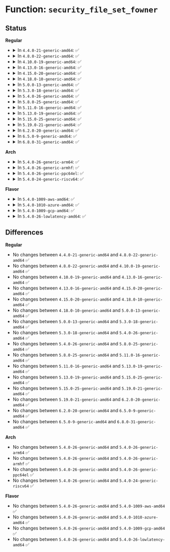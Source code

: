 # Function: <code>security_file_set_fowner</code>

## Status
<b>Regular</b>
<ul>
<li>
<details>
<summary>In <code>4.4.0-21-generic-amd64</code>: ✅</summary>

```c
void security_file_set_fowner(struct file * file)
```

```json
{
  "name": "security_file_set_fowner",
  "collision_type": "Unique Global",
  "inline_type": "No",
  "funcs": [
    {
      "addr": 18446744071582244816,
      "name": "security_file_set_fowner",
      "external": true,
      "loc": "security/security.c:830",
      "file": "security/security.c",
      "inline": "seen, unknown",
      "caller_inline": [],
      "caller_func": [
        "fs/fcntl.c:f_setown",
        "fs/fcntl.c:SyS_fcntl"
      ]
    }
  ],
  "symbols": [
    {
      "addr": 18446744071582244816,
      "name": "security_file_set_fowner",
      "section": ".text",
      "bind": "STB_GLOBAL",
      "size": 54
    }
  ]
}
```
</details>
</li>
<li>
<details>
<summary>In <code>4.8.0-22-generic-amd64</code>: ✅</summary>

```c
void security_file_set_fowner(struct file * file)
```

```json
{
  "name": "security_file_set_fowner",
  "collision_type": "Unique Global",
  "inline_type": "No",
  "funcs": [
    {
      "addr": 18446744071582463536,
      "name": "security_file_set_fowner",
      "external": true,
      "loc": "security/security.c:852",
      "file": "security/security.c",
      "inline": "seen, unknown",
      "caller_inline": [],
      "caller_func": [
        "fs/fcntl.c:SyS_fcntl",
        "fs/fcntl.c:f_setown"
      ]
    }
  ],
  "symbols": [
    {
      "addr": 18446744071582463536,
      "name": "security_file_set_fowner",
      "section": ".text",
      "bind": "STB_GLOBAL",
      "size": 54
    }
  ]
}
```
</details>
</li>
<li>
<details>
<summary>In <code>4.10.0-19-generic-amd64</code>: ✅</summary>

```c
void security_file_set_fowner(struct file * file)
```

```json
{
  "name": "security_file_set_fowner",
  "collision_type": "Unique Global",
  "inline_type": "No",
  "funcs": [
    {
      "addr": 18446744071582556000,
      "name": "security_file_set_fowner",
      "external": true,
      "loc": "security/security.c:873",
      "file": "security/security.c",
      "inline": "seen, unknown",
      "caller_inline": [],
      "caller_func": [
        "fs/fcntl.c:SyS_fcntl",
        "fs/fcntl.c:f_setown"
      ]
    }
  ],
  "symbols": [
    {
      "addr": 18446744071582556000,
      "name": "security_file_set_fowner",
      "section": ".text",
      "bind": "STB_GLOBAL",
      "size": 54
    }
  ]
}
```
</details>
</li>
<li>
<details>
<summary>In <code>4.13.0-16-generic-amd64</code>: ✅</summary>

```c
void security_file_set_fowner(struct file * file)
```

```json
{
  "name": "security_file_set_fowner",
  "collision_type": "Unique Global",
  "inline_type": "No",
  "funcs": [
    {
      "addr": 18446744071582643040,
      "name": "security_file_set_fowner",
      "external": true,
      "loc": "security/security.c:1485",
      "file": "security/security.c",
      "inline": "seen, unknown",
      "caller_inline": [],
      "caller_func": [
        "fs/fcntl.c:do_fcntl",
        "fs/fcntl.c:f_setown"
      ]
    }
  ],
  "symbols": [
    {
      "addr": 18446744071582643040,
      "name": "security_file_set_fowner",
      "section": ".text",
      "bind": "STB_GLOBAL",
      "size": 54
    }
  ]
}
```
</details>
</li>
<li>
<details>
<summary>In <code>4.15.0-20-generic-amd64</code>: ✅</summary>

```c
void security_file_set_fowner(struct file * file)
```

```json
{
  "name": "security_file_set_fowner",
  "collision_type": "Unique Global",
  "inline_type": "No",
  "funcs": [
    {
      "addr": 18446744071582797504,
      "name": "security_file_set_fowner",
      "external": true,
      "loc": "security/security.c:1443",
      "file": "security/security.c",
      "inline": "seen, unknown",
      "caller_inline": [],
      "caller_func": [
        "fs/fcntl.c:do_fcntl",
        "fs/fcntl.c:f_setown"
      ]
    }
  ],
  "symbols": [
    {
      "addr": 18446744071582797504,
      "name": "security_file_set_fowner",
      "section": ".text",
      "bind": "STB_GLOBAL",
      "size": 60
    }
  ]
}
```
</details>
</li>
<li>
<details>
<summary>In <code>4.18.0-10-generic-amd64</code>: ✅</summary>

```c
void security_file_set_fowner(struct file * file)
```

```json
{
  "name": "security_file_set_fowner",
  "collision_type": "Unique Global",
  "inline_type": "No",
  "funcs": [
    {
      "addr": 18446744071582994752,
      "name": "security_file_set_fowner",
      "external": true,
      "loc": "security/security.c:969",
      "file": "security/security.c",
      "inline": "seen, unknown",
      "caller_inline": [],
      "caller_func": [
        "fs/fcntl.c:do_fcntl",
        "fs/fcntl.c:f_setown"
      ]
    }
  ],
  "symbols": [
    {
      "addr": 18446744071582994752,
      "name": "security_file_set_fowner",
      "section": ".text",
      "bind": "STB_GLOBAL",
      "size": 52
    }
  ]
}
```
</details>
</li>
<li>
<details>
<summary>In <code>5.0.0-13-generic-amd64</code>: ✅</summary>

```c
void security_file_set_fowner(struct file * file)
```

```json
{
  "name": "security_file_set_fowner",
  "collision_type": "Unique Global",
  "inline_type": "No",
  "funcs": [
    {
      "addr": 18446744071583106432,
      "name": "security_file_set_fowner",
      "external": true,
      "loc": "security/security.c:1505",
      "file": "security/security.c",
      "inline": "seen, unknown",
      "caller_inline": [],
      "caller_func": [
        "fs/fcntl.c:do_fcntl",
        "fs/fcntl.c:f_setown"
      ]
    }
  ],
  "symbols": [
    {
      "addr": 18446744071583106432,
      "name": "security_file_set_fowner",
      "section": ".text",
      "bind": "STB_GLOBAL",
      "size": 52
    }
  ]
}
```
</details>
</li>
<li>
<details>
<summary>In <code>5.3.0-18-generic-amd64</code>: ✅</summary>

```c
void security_file_set_fowner(struct file * file)
```

```json
{
  "name": "security_file_set_fowner",
  "collision_type": "Unique Global",
  "inline_type": "No",
  "funcs": [
    {
      "addr": 18446744071583292656,
      "name": "security_file_set_fowner",
      "external": true,
      "loc": "security/security.c:1524",
      "file": "security/security.c",
      "inline": "seen, unknown",
      "caller_inline": [],
      "caller_func": [
        "fs/fcntl.c:do_fcntl",
        "fs/fcntl.c:f_setown"
      ]
    }
  ],
  "symbols": [
    {
      "addr": 18446744071583292656,
      "name": "security_file_set_fowner",
      "section": ".text",
      "bind": "STB_GLOBAL",
      "size": 54
    }
  ]
}
```
</details>
</li>
<li>
<details>
<summary>In <code>5.4.0-26-generic-amd64</code>: ✅</summary>

```c
void security_file_set_fowner(struct file * file)
```

```json
{
  "name": "security_file_set_fowner",
  "collision_type": "Unique Global",
  "inline_type": "No",
  "funcs": [
    {
      "addr": 18446744071583397824,
      "name": "security_file_set_fowner",
      "external": true,
      "loc": "security/security.c:1563",
      "file": "security/security.c",
      "inline": "seen, unknown",
      "caller_inline": [],
      "caller_func": [
        "fs/fcntl.c:do_fcntl",
        "fs/fcntl.c:f_setown"
      ]
    }
  ],
  "symbols": [
    {
      "addr": 18446744071583397824,
      "name": "security_file_set_fowner",
      "section": ".text",
      "bind": "STB_GLOBAL",
      "size": 52
    }
  ]
}
```
</details>
</li>
<li>
<details>
<summary>In <code>5.8.0-25-generic-amd64</code>: ✅</summary>

```c
void security_file_set_fowner(struct file * file)
```

```json
{
  "name": "security_file_set_fowner",
  "collision_type": "Unique Global",
  "inline_type": "No",
  "funcs": [
    {
      "addr": 18446744071583737280,
      "name": "security_file_set_fowner",
      "external": true,
      "loc": "security/security.c:1739",
      "file": "security/security.c",
      "inline": "seen, unknown",
      "caller_inline": [],
      "caller_func": [
        "fs/fcntl.c:do_fcntl",
        "fs/fcntl.c:f_setown"
      ]
    }
  ],
  "symbols": [
    {
      "addr": 18446744071583737280,
      "name": "security_file_set_fowner",
      "section": ".text",
      "bind": "STB_GLOBAL",
      "size": 52
    }
  ]
}
```
</details>
</li>
<li>
<details>
<summary>In <code>5.11.0-16-generic-amd64</code>: ✅</summary>

```c
void security_file_set_fowner(struct file * file)
```

```json
{
  "name": "security_file_set_fowner",
  "collision_type": "Unique Global",
  "inline_type": "No",
  "funcs": [
    {
      "addr": 18446744071583857616,
      "name": "security_file_set_fowner",
      "external": true,
      "loc": "security/security.c:1741",
      "file": "security/security.c",
      "inline": "seen, unknown",
      "caller_inline": [],
      "caller_func": [
        "fs/fcntl.c:do_fcntl",
        "fs/fcntl.c:f_setown"
      ]
    }
  ],
  "symbols": [
    {
      "addr": 18446744071583857616,
      "name": "security_file_set_fowner",
      "section": ".text",
      "bind": "STB_GLOBAL",
      "size": 52
    }
  ]
}
```
</details>
</li>
<li>
<details>
<summary>In <code>5.13.0-19-generic-amd64</code>: ✅</summary>

```c
void security_file_set_fowner(struct file * file)
```

```json
{
  "name": "security_file_set_fowner",
  "collision_type": "Unique Global",
  "inline_type": "No",
  "funcs": [
    {
      "addr": 18446744071583883776,
      "name": "security_file_set_fowner",
      "external": true,
      "loc": "security/security.c:1791",
      "file": "security/security.c",
      "inline": "seen, unknown",
      "caller_inline": [],
      "caller_func": [
        "fs/fcntl.c:do_fcntl",
        "fs/fcntl.c:f_setown"
      ]
    }
  ],
  "symbols": [
    {
      "addr": 18446744071583883776,
      "name": "security_file_set_fowner",
      "section": ".text",
      "bind": "STB_GLOBAL",
      "size": 52
    }
  ]
}
```
</details>
</li>
<li>
<details>
<summary>In <code>5.15.0-25-generic-amd64</code>: ✅</summary>

```c
void security_file_set_fowner(struct file * file)
```

```json
{
  "name": "security_file_set_fowner",
  "collision_type": "Unique Global",
  "inline_type": "No",
  "funcs": [
    {
      "addr": 18446744071584247728,
      "name": "security_file_set_fowner",
      "external": true,
      "loc": "security/security.c:1799",
      "file": "security/security.c",
      "inline": "seen, unknown",
      "caller_inline": [],
      "caller_func": [
        "fs/fcntl.c:do_fcntl",
        "fs/fcntl.c:f_setown"
      ]
    }
  ],
  "symbols": [
    {
      "addr": 18446744071584247728,
      "name": "security_file_set_fowner",
      "section": ".text",
      "bind": "STB_GLOBAL",
      "size": 52
    }
  ]
}
```
</details>
</li>
<li>
<details>
<summary>In <code>5.19.0-21-generic-amd64</code>: ✅</summary>

```c
void security_file_set_fowner(struct file * file)
```

```json
{
  "name": "security_file_set_fowner",
  "collision_type": "Unique Global",
  "inline_type": "No",
  "funcs": [
    {
      "addr": 18446744071584857088,
      "name": "security_file_set_fowner",
      "external": true,
      "loc": "security/security.c:1804",
      "file": "security/security.c",
      "inline": "seen, unknown",
      "caller_inline": [],
      "caller_func": [
        "fs/fcntl.c:do_fcntl",
        "fs/fcntl.c:f_setown"
      ]
    }
  ],
  "symbols": [
    {
      "addr": 18446744071584857088,
      "name": "security_file_set_fowner",
      "section": ".text",
      "bind": "STB_GLOBAL",
      "size": 60
    }
  ]
}
```
</details>
</li>
<li>
<details>
<summary>In <code>6.2.0-20-generic-amd64</code>: ✅</summary>

```c
void security_file_set_fowner(struct file * file)
```

```json
{
  "name": "security_file_set_fowner",
  "collision_type": "Unique Global",
  "inline_type": "No",
  "funcs": [
    {
      "addr": 18446744071585561120,
      "name": "security_file_set_fowner",
      "external": true,
      "loc": "security/security.c:1846",
      "file": "security/security.c",
      "inline": "seen, unknown",
      "caller_inline": [],
      "caller_func": [
        "fs/fcntl.c:do_fcntl",
        "fs/fcntl.c:f_setown"
      ]
    }
  ],
  "symbols": [
    {
      "addr": 18446744071585561120,
      "name": "security_file_set_fowner",
      "section": ".text",
      "bind": "STB_GLOBAL",
      "size": 60
    }
  ]
}
```
</details>
</li>
<li>
<details>
<summary>In <code>6.5.0-9-generic-amd64</code>: ✅</summary>

```c
void security_file_set_fowner(struct file * file)
```

```json
{
  "name": "security_file_set_fowner",
  "collision_type": "Unique Global",
  "inline_type": "No",
  "funcs": [
    {
      "addr": 18446744071585792064,
      "name": "security_file_set_fowner",
      "external": true,
      "loc": "security/security.c:2905",
      "file": "security/security.c",
      "inline": "seen, unknown",
      "caller_inline": [],
      "caller_func": [
        "fs/fcntl.c:do_fcntl",
        "fs/fcntl.c:f_setown"
      ]
    }
  ],
  "symbols": [
    {
      "addr": 18446744071585792064,
      "name": "security_file_set_fowner",
      "section": ".text",
      "bind": "STB_GLOBAL",
      "size": 60
    }
  ]
}
```
</details>
</li>
<li>
<details>
<summary>In <code>6.8.0-31-generic-amd64</code>: ✅</summary>

```c
void security_file_set_fowner(struct file * file)
```

```json
{
  "name": "security_file_set_fowner",
  "collision_type": "Unique Global",
  "inline_type": "No",
  "funcs": [
    {
      "addr": 18446744071586040112,
      "name": "security_file_set_fowner",
      "external": true,
      "loc": "security/security.c:2983",
      "file": "security/security.c",
      "inline": "seen, unknown",
      "caller_inline": [],
      "caller_func": [
        "fs/fcntl.c:do_fcntl",
        "fs/fcntl.c:f_setown"
      ]
    }
  ],
  "symbols": [
    {
      "addr": 18446744071586040112,
      "name": "security_file_set_fowner",
      "section": ".text",
      "bind": "STB_GLOBAL",
      "size": 60
    }
  ]
}
```
</details>
</li>
</ul>
<b>Arch</b>
<ul>
<li>
<details>
<summary>In <code>5.4.0-26-generic-arm64</code>: ✅</summary>

```c
void security_file_set_fowner(struct file * file)
```

```json
{
  "name": "security_file_set_fowner",
  "collision_type": "Unique Global",
  "inline_type": "No",
  "funcs": [
    {
      "addr": 18446603336495150104,
      "name": "security_file_set_fowner",
      "external": true,
      "loc": "security/security.c:1563",
      "file": "security/security.c",
      "inline": "seen, unknown",
      "caller_inline": [],
      "caller_func": [
        "fs/fcntl.c:do_fcntl",
        "fs/fcntl.c:f_setown"
      ]
    }
  ],
  "symbols": [
    {
      "addr": 18446603336495150104,
      "name": "security_file_set_fowner",
      "section": ".text",
      "bind": "STB_GLOBAL",
      "size": 72
    }
  ]
}
```
</details>
</li>
<li>
<details>
<summary>In <code>5.4.0-26-generic-armhf</code>: ✅</summary>

```c
void security_file_set_fowner(struct file * file)
```

```json
{
  "name": "security_file_set_fowner",
  "collision_type": "Unique Global",
  "inline_type": "No",
  "funcs": [
    {
      "addr": 3228537716,
      "name": "security_file_set_fowner",
      "external": true,
      "loc": "security/security.c:1563",
      "file": "security/security.c",
      "inline": "seen, unknown",
      "caller_inline": [],
      "caller_func": [
        "fs/fcntl.c:do_fcntl",
        "fs/fcntl.c:f_setown"
      ]
    }
  ],
  "symbols": [
    {
      "addr": 3228537716,
      "name": "security_file_set_fowner",
      "section": ".text",
      "bind": "STB_GLOBAL",
      "size": 72
    }
  ]
}
```
</details>
</li>
<li>
<details>
<summary>In <code>5.4.0-26-generic-ppc64el</code>: ✅</summary>

```c
void security_file_set_fowner(struct file * file)
```

```json
{
  "name": "security_file_set_fowner",
  "collision_type": "Unique Global",
  "inline_type": "No",
  "funcs": [
    {
      "addr": 13835058055289074576,
      "name": "security_file_set_fowner",
      "external": true,
      "loc": "security/security.c:1563",
      "file": "security/security.c",
      "inline": "seen, unknown",
      "caller_inline": [],
      "caller_func": [
        "fs/fcntl.c:do_fcntl",
        "fs/fcntl.c:f_setown"
      ]
    }
  ],
  "symbols": [
    {
      "addr": 13835058055289074576,
      "name": "security_file_set_fowner",
      "section": ".text",
      "bind": "STB_GLOBAL",
      "size": 120
    }
  ]
}
```
</details>
</li>
<li>
<details>
<summary>In <code>5.4.0-24-generic-riscv64</code>: ✅</summary>

```c
void security_file_set_fowner(struct file * file)
```

```json
{
  "name": "security_file_set_fowner",
  "collision_type": "Unique Global",
  "inline_type": "No",
  "funcs": [
    {
      "addr": 18446743936274397572,
      "name": "security_file_set_fowner",
      "external": true,
      "loc": "security/security.c:1563",
      "file": "security/security.c",
      "inline": "seen, unknown",
      "caller_inline": [],
      "caller_func": [
        "fs/fcntl.c:__se_sys_fcntl",
        "fs/fcntl.c:f_setown"
      ]
    }
  ],
  "symbols": [
    {
      "addr": 18446743936274397572,
      "name": "security_file_set_fowner",
      "section": ".text",
      "bind": "STB_GLOBAL",
      "size": 56
    }
  ]
}
```
</details>
</li>
</ul>
<b>Flavor</b>
<ul>
<li>
<details>
<summary>In <code>5.4.0-1009-aws-amd64</code>: ✅</summary>

```c
void security_file_set_fowner(struct file * file)
```

```json
{
  "name": "security_file_set_fowner",
  "collision_type": "Unique Global",
  "inline_type": "No",
  "funcs": [
    {
      "addr": 18446744071583366560,
      "name": "security_file_set_fowner",
      "external": true,
      "loc": "security/security.c:1563",
      "file": "security/security.c",
      "inline": "seen, unknown",
      "caller_inline": [],
      "caller_func": [
        "fs/fcntl.c:do_fcntl",
        "fs/fcntl.c:f_setown"
      ]
    }
  ],
  "symbols": [
    {
      "addr": 18446744071583366560,
      "name": "security_file_set_fowner",
      "section": ".text",
      "bind": "STB_GLOBAL",
      "size": 52
    }
  ]
}
```
</details>
</li>
<li>
<details>
<summary>In <code>5.4.0-1010-azure-amd64</code>: ✅</summary>

```c
void security_file_set_fowner(struct file * file)
```

```json
{
  "name": "security_file_set_fowner",
  "collision_type": "Unique Global",
  "inline_type": "No",
  "funcs": [
    {
      "addr": 18446744071583303664,
      "name": "security_file_set_fowner",
      "external": true,
      "loc": "security/security.c:1563",
      "file": "security/security.c",
      "inline": "seen, unknown",
      "caller_inline": [],
      "caller_func": [
        "fs/fcntl.c:do_fcntl",
        "fs/fcntl.c:f_setown"
      ]
    }
  ],
  "symbols": [
    {
      "addr": 18446744071583303664,
      "name": "security_file_set_fowner",
      "section": ".text",
      "bind": "STB_GLOBAL",
      "size": 52
    }
  ]
}
```
</details>
</li>
<li>
<details>
<summary>In <code>5.4.0-1009-gcp-amd64</code>: ✅</summary>

```c
void security_file_set_fowner(struct file * file)
```

```json
{
  "name": "security_file_set_fowner",
  "collision_type": "Unique Global",
  "inline_type": "No",
  "funcs": [
    {
      "addr": 18446744071583350336,
      "name": "security_file_set_fowner",
      "external": true,
      "loc": "security/security.c:1563",
      "file": "security/security.c",
      "inline": "seen, unknown",
      "caller_inline": [],
      "caller_func": [
        "fs/fcntl.c:do_fcntl",
        "fs/fcntl.c:f_setown"
      ]
    }
  ],
  "symbols": [
    {
      "addr": 18446744071583350336,
      "name": "security_file_set_fowner",
      "section": ".text",
      "bind": "STB_GLOBAL",
      "size": 52
    }
  ]
}
```
</details>
</li>
<li>
<details>
<summary>In <code>5.4.0-26-lowlatency-amd64</code>: ✅</summary>

```c
void security_file_set_fowner(struct file * file)
```

```json
{
  "name": "security_file_set_fowner",
  "collision_type": "Unique Global",
  "inline_type": "No",
  "funcs": [
    {
      "addr": 18446744071583445520,
      "name": "security_file_set_fowner",
      "external": true,
      "loc": "security/security.c:1563",
      "file": "security/security.c",
      "inline": "seen, unknown",
      "caller_inline": [],
      "caller_func": [
        "fs/fcntl.c:do_fcntl",
        "fs/fcntl.c:f_setown"
      ]
    }
  ],
  "symbols": [
    {
      "addr": 18446744071583445520,
      "name": "security_file_set_fowner",
      "section": ".text",
      "bind": "STB_GLOBAL",
      "size": 52
    }
  ]
}
```
</details>
</li>
</ul>

## Differences
<b>Regular</b>
<ul>
<li>
No changes between <code>4.4.0-21-generic-amd64</code> and <code>4.8.0-22-generic-amd64</code> ✅
</li>
<li>
No changes between <code>4.8.0-22-generic-amd64</code> and <code>4.10.0-19-generic-amd64</code> ✅
</li>
<li>
No changes between <code>4.10.0-19-generic-amd64</code> and <code>4.13.0-16-generic-amd64</code> ✅
</li>
<li>
No changes between <code>4.13.0-16-generic-amd64</code> and <code>4.15.0-20-generic-amd64</code> ✅
</li>
<li>
No changes between <code>4.15.0-20-generic-amd64</code> and <code>4.18.0-10-generic-amd64</code> ✅
</li>
<li>
No changes between <code>4.18.0-10-generic-amd64</code> and <code>5.0.0-13-generic-amd64</code> ✅
</li>
<li>
No changes between <code>5.0.0-13-generic-amd64</code> and <code>5.3.0-18-generic-amd64</code> ✅
</li>
<li>
No changes between <code>5.3.0-18-generic-amd64</code> and <code>5.4.0-26-generic-amd64</code> ✅
</li>
<li>
No changes between <code>5.4.0-26-generic-amd64</code> and <code>5.8.0-25-generic-amd64</code> ✅
</li>
<li>
No changes between <code>5.8.0-25-generic-amd64</code> and <code>5.11.0-16-generic-amd64</code> ✅
</li>
<li>
No changes between <code>5.11.0-16-generic-amd64</code> and <code>5.13.0-19-generic-amd64</code> ✅
</li>
<li>
No changes between <code>5.13.0-19-generic-amd64</code> and <code>5.15.0-25-generic-amd64</code> ✅
</li>
<li>
No changes between <code>5.15.0-25-generic-amd64</code> and <code>5.19.0-21-generic-amd64</code> ✅
</li>
<li>
No changes between <code>5.19.0-21-generic-amd64</code> and <code>6.2.0-20-generic-amd64</code> ✅
</li>
<li>
No changes between <code>6.2.0-20-generic-amd64</code> and <code>6.5.0-9-generic-amd64</code> ✅
</li>
<li>
No changes between <code>6.5.0-9-generic-amd64</code> and <code>6.8.0-31-generic-amd64</code> ✅
</li>
</ul>
<b>Arch</b>
<ul>
<li>
No changes between <code>5.4.0-26-generic-amd64</code> and <code>5.4.0-26-generic-arm64</code> ✅
</li>
<li>
No changes between <code>5.4.0-26-generic-amd64</code> and <code>5.4.0-26-generic-armhf</code> ✅
</li>
<li>
No changes between <code>5.4.0-26-generic-amd64</code> and <code>5.4.0-26-generic-ppc64el</code> ✅
</li>
<li>
No changes between <code>5.4.0-26-generic-amd64</code> and <code>5.4.0-24-generic-riscv64</code> ✅
</li>
</ul>
<b>Flavor</b>
<ul>
<li>
No changes between <code>5.4.0-26-generic-amd64</code> and <code>5.4.0-1009-aws-amd64</code> ✅
</li>
<li>
No changes between <code>5.4.0-26-generic-amd64</code> and <code>5.4.0-1010-azure-amd64</code> ✅
</li>
<li>
No changes between <code>5.4.0-26-generic-amd64</code> and <code>5.4.0-1009-gcp-amd64</code> ✅
</li>
<li>
No changes between <code>5.4.0-26-generic-amd64</code> and <code>5.4.0-26-lowlatency-amd64</code> ✅
</li>
</ul>
